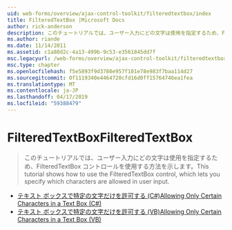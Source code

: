 ```yaml
---
uid: web-forms/overview/ajax-control-toolkit/filteredtextbox/index
title: FilteredTextBox |Microsoft Docs
author: rick-anderson
description: このチュートリアルでは、ユーザー入力にどの文字は使用を指定するため、FilteredTextBox コントロールを使用する方法を示します。
ms.author: riande
ms.date: 11/14/2011
ms.assetid: c1a80d2c-4a13-499b-9c53-e3561845dd7f
msc.legacyurl: /web-forms/overview/ajax-control-toolkit/filteredtextbox
msc.type: chapter
ms.openlocfilehash: f5e5893f9d3780e957f101e78e983f7baa114d27
ms.sourcegitcommit: 0f1119340e4464720cfd16d0ff15764746ea1fea
ms.translationtype: MT
ms.contentlocale: ja-JP
ms.lasthandoff: 04/17/2019
ms.locfileid: "59388479"
---
```

# <a name="filteredtextbox"></a><span data-ttu-id="2164b-103">FilteredTextBox</span><span class="sxs-lookup"><span data-stu-id="2164b-103">FilteredTextBox</span></span>

> <span data-ttu-id="2164b-104">このチュートリアルでは、ユーザー入力にどの文字は使用を指定するため、FilteredTextBox コントロールを使用する方法を示します。</span><span class="sxs-lookup"><span data-stu-id="2164b-104">This tutorial shows how to use the FilteredTextBox control, which lets you specify which characters are allowed in user input.</span></span>


- [<span data-ttu-id="2164b-105">テキスト ボックスで特定の文字だけを許可する (C#)</span><span class="sxs-lookup"><span data-stu-id="2164b-105">Allowing Only Certain Characters in a Text Box (C#)</span></span>](allowing-only-certain-characters-in-a-text-box-cs.md)
- [<span data-ttu-id="2164b-106">テキスト ボックスで特定の文字だけを許可する (VB)</span><span class="sxs-lookup"><span data-stu-id="2164b-106">Allowing Only Certain Characters in a Text Box (VB)</span></span>](allowing-only-certain-characters-in-a-text-box-vb.md)
